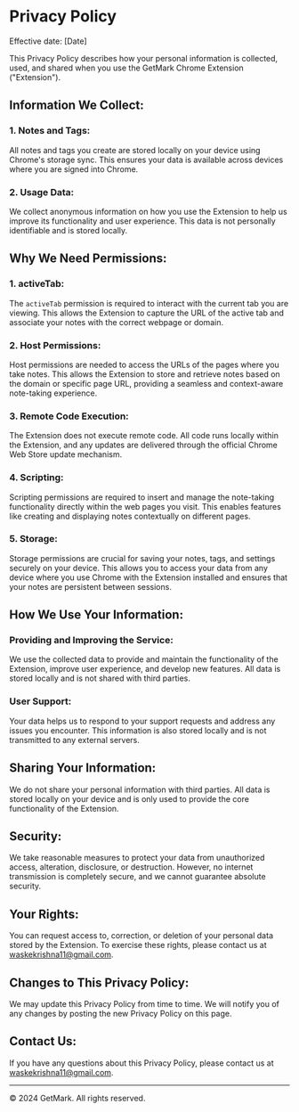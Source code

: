 # Privacy Policy

Effective date: [Date]

This Privacy Policy describes how your personal information is collected, used, and shared when you use the GetMark Chrome Extension ("Extension").

## Information We Collect:

### 1. Notes and Tags:
All notes and tags you create are stored locally on your device using Chrome's storage sync. This ensures your data is available across devices where you are signed into Chrome.

### 2. Usage Data:
We collect anonymous information on how you use the Extension to help us improve its functionality and user experience. This data is not personally identifiable and is stored locally.

## Why We Need Permissions:

### 1. activeTab:
The `activeTab` permission is required to interact with the current tab you are viewing. This allows the Extension to capture the URL of the active tab and associate your notes with the correct webpage or domain.

### 2. Host Permissions:
Host permissions are needed to access the URLs of the pages where you take notes. This allows the Extension to store and retrieve notes based on the domain or specific page URL, providing a seamless and context-aware note-taking experience.

### 3. Remote Code Execution:
The Extension does not execute remote code. All code runs locally within the Extension, and any updates are delivered through the official Chrome Web Store update mechanism.

### 4. Scripting:
Scripting permissions are required to insert and manage the note-taking functionality directly within the web pages you visit. This enables features like creating and displaying notes contextually on different pages.

### 5. Storage:
Storage permissions are crucial for saving your notes, tags, and settings securely on your device. This allows you to access your data from any device where you use Chrome with the Extension installed and ensures that your notes are persistent between sessions.

## How We Use Your Information:

### Providing and Improving the Service:
We use the collected data to provide and maintain the functionality of the Extension, improve user experience, and develop new features. All data is stored locally and is not shared with third parties.

### User Support:
Your data helps us to respond to your support requests and address any issues you encounter. This information is also stored locally and is not transmitted to any external servers.

## Sharing Your Information:
We do not share your personal information with third parties. All data is stored locally on your device and is only used to provide the core functionality of the Extension.

## Security:
We take reasonable measures to protect your data from unauthorized access, alteration, disclosure, or destruction. However, no internet transmission is completely secure, and we cannot guarantee absolute security.

## Your Rights:
You can request access to, correction, or deletion of your personal data stored by the Extension. To exercise these rights, please contact us at [waskekrishna11@gmail.com](mailto:waskekrishna11@gmail.com).

## Changes to This Privacy Policy:
We may update this Privacy Policy from time to time. We will notify you of any changes by posting the new Privacy Policy on this page.

## Contact Us:
If you have any questions about this Privacy Policy, please contact us at [waskekrishna11@gmail.com](mailto:waskekrishna11@gmail.com).

---

&copy; 2024 GetMark. All rights reserved.
